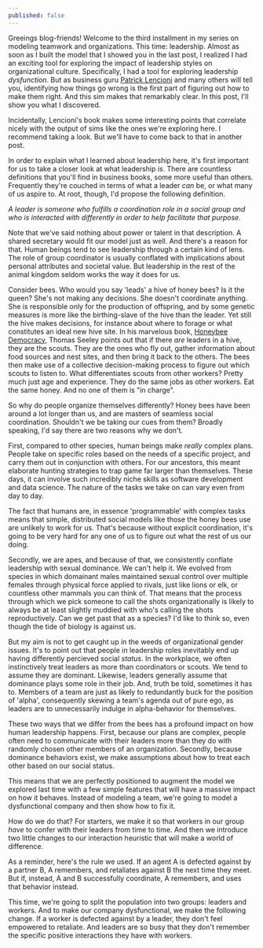 ```yaml
---
published: false
---
```

Greeings blog-friends! Welcome to the third installment in my series on modeling teamwork and organizations. This time: leadership. Almost as soon as I built the model that I showed you in the last post, I realized I had an exciting tool for exploring the impact of leadership styles on organizational culture. Specifically, I had a tool for exploring leadership _dysfunction_. But as business guru [Patrick Lencioni](https://www.tablegroup.com/books/dysfunctions) and many others will tell you, identifying how things go wrong is the first part of figuring out how to make them right. And this sim makes that remarkably clear. In this post, I'll show you what I discovered.

Incidentally, Lencioni's book makes some interesting points that correlate nicely with the output of sims like the ones we're exploring here. I recommend taking a look. But we'll have to come back to that in another post. 

In order to explain what I learned about leadership here, it's first important for us to take a closer look at what leadership _is_. There are countless definitions that you'll find in business books, some more useful than others. Frequently they're couched in terms of what a leader _can_ be, or what many of us aspire to. At root, though, I'd propose the following definition. 

_A leader is someone who fulfills a coordination role in a social group and who is interacted with differently in order to help facilitate that purpose._



Note that we've said nothing about power or talent in that description. A shared secretary would fit our model just as well. And there's a reason for that. Human beings tend to see leadership through a certain kind of lens. The role of group coordinator is usually conflated with implications about personal attributes and societal value. But leadership in the rest of the animal kingdom seldom works the way it does for us. 

Consider bees. Who would you say 'leads' a hive of honey bees? Is it the queen? She's not making any decisions. She doesn't coordinate anything. She is responsible only for the production of offspring, and by some genetic measures is more like the birthing-slave of the hive than the leader. Yet still the hive makes decisions, for instance about where to forage or what constitutes an ideal new hive site. In his marvelous book, [Honeybee Democracy](https://www.amazon.com/Honeybee-Democracy-Thomas-D-Seeley/dp/0691147213), Thomas Seeley points out that if there _are_ leaders in a hive, they are the scouts. They are the ones who fly out, gather information about food sources and nest sites, and then bring it back to the others. The bees then make use of a collective decision-making process to figure out which scouts to listen to. What differentiates scouts from other workers? Pretty much just age and experience. They do the same jobs as other workers. Eat the same honey. And no one of them is "in charge".

So why do people organize themselves differently? Honey bees have been around a lot longer than us, and are masters of seamless social coordination. Shouldn't we be taking our cues from them? Broadly speaking, I'd say there are two reasons why we don't. 

First, compared to other species, human beings make _really_ complex plans. People take on specific roles based on the needs of a specific project, and carry them out in conjunction with others. For our ancestors, this meant elaborate hunting strategies to trap game far larger than themselves. These days, it can involve such incredibly niche skills as software development and data science. The nature of the tasks we take on can vary even from day to day. 

The fact that humans are, in essence 'programmable' with complex tasks means that simple, distributed social models like those the honey bees use are unlikely to work for us. That's because without explicit coordination, it's going to be very hard for any one of us to figure out what the rest of us our doing. 

Secondly, we are apes, and because of that, we consistently conflate leadership with sexual dominance. We can't help it. We evolved from species in which domainant males maintained sexual control over multiple females through physical force applied to rivals, just like lions or elk, or countless other mammals you can think of. That means that the process through which we pick someone to call the shots organizationally is likely to always be at least slightly muddied with who's calling the shots reproductively. Can we get past that as a species? I'd like to think so, even though the tide of biology is against us. 

But my aim is not to get caught up in the weeds of organizational gender issues. It's to point out that people in leadership roles inevitably end up having differently percieved social _status_. In the workplace, we often instinctively treat leaders as more than coordinators or scouts. We tend to assume they are dominant. Likewise, leaders generally assume that dominance plays some role in their job. And, truth be told, sometimes it has to. Members of a team are just as likely to redundantly buck for the position of 'alpha', consequently skewing a team's agenda out of pure ego, as leaders are to unnecessarily indulge in alpha-behavior for themselves. 

These two ways that we differ from the bees has a profound impact on how human leadership happens. First, because our plans are complex, people often need to communicate with their leaders more than they do with randomly chosen other members of an organization. Secondly, because dominance behaviors exist, we make assumptions about how to treat each other based on our social status.



This means that we are perfectly positioned to augment the model we explored last time with a few simple features that will have a massive impact on how it behaves. Instead of modeling a team, we're going to model a dysfunctional company and then show how to fix it. 

How do we do that? For starters, we make it so that workers in our group _have_ to confer with their leaders from time to time. And then we introduce two little changes to our interaction heuristic that will make a world of difference. 

As a reminder, here's the rule we used. If an agent A is defected against by a partner B, A remembers, and retaliates against B the next time they meet. But if, instead, A and B successfully coordinate, A remembers, and uses that behavior instead.

This time, we're going to split the population into two groups: leaders and workers. And to make our company dysfunctional, we make the following change. If a worker is defected against by a leader, they don't feel empowered to retaliate. And leaders are so busy that they don't remember the specific positive interactions they have with workers.





